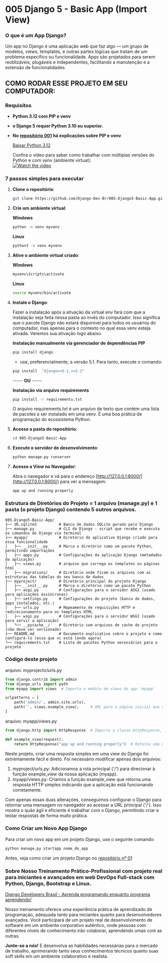 
# 005 Django 5 - Basic App (Import View)

### O que é um App Django?

Um app no Django é uma aplicação web que faz algo — um grupo de modelos, views, templates, e outras partes lógicas que tratam de um problema específico ou funcionalidade. Apps são projetados para serem reutilizáveis, plugáveis e independentes, facilitando a manutenção e a extensão de funcionalidades.

## COMO RODAR ESSE PROJETO EM SEU COMPUTADOR:

### Requisitos

- **Python 3.12 com PIP e venv**
- **o Django 5 requer Python 3.10 ou superior.**

- **No [repositório 001](https://github.com/Django-Dev-Br/001-django4-basic-project) há explicações sobre PIP e venv**

  [Baixar Python 3.12](https://www.python.org/downloads/release/python-3122/)

  Confira o vídeo para saber como trabalhar com múltiplas versões do Python e com venv (ambiente virtual):  
  [![Watch the video](https://img.youtube.com/vi/eetDeQrv0Rs/0.jpg)](https://youtu.be/eetDeQrv0Rs)

### 7 passos simples para executar

1. **Clone o repositório**:
    ```bash
    git clone https://github.com/Django-Dev-Br/005-Django5-Basic-App.git
    ```

2. **Crie um ambiente virtual**:

   **Windows**
    ```bash
    python -m venv myvenv  
    ```
    
    **Linux**
    ```bash
    python3 -m venv myvenv  
    ```

3. **Ative o ambiente virtual criado**:
   
     **Windows**
    ```bash
    myvenv\Scripts\activate  
    ```
    **Linux**
     ```bash
    source myvenv/bin/activate  
    ```

4. **Instale o Django**:

   Fazer a instalação após a ativação da virtual env fará com que a instalação seja feita nessa pasta ao invés do computador. Isso significa que o pacote Django não estará disponivel para todos os usuários do computador, mas apenas para o contexto no qual essa venv esteja ativada. Veremos sua ativação logo abaixo.

    **Instalação manualmente via gerenciador de dependências PIP**
    ```bash
    pip install django
    ```
    - use, preferencialmente, a versão 5.1. Para tanto, execute o comando:

     ```bash
    pip install  "django>=5.1,<=5.2"
    ```

    ----- **OU** -----

    **Instalação via arquivo requirements**
    ```bash
    pip install -r requirements.txt
    ```
    O arquivo requirements.txt é um arquivo de texto que contém uma lista de pacotes a ser instalado em uma venv. É uma boa prática de programação do ecossistema Python.
    

5. **Acesse a pasta do repositório**:
    ```bash
    cd 005-Django5-Basic-App
    ```
    
6. **Execute o servidor de desenvolvimento**:
    ```python
    python manage.py runserver
    ```

7. **Acesse a View no Navegador**:

   Abra o navegador e vá para o endereço [http://127.0.0.1:8000/](http://127.0.0.1:8000/) para ver a mensagem:

   ```
   app up and running properly
   ```
   
### Estrutura de Diretórios do Projeto = 1 arquivo (manage.py) e 1 pasta (o projeto Django) contendo 5 outros arquivos.

```
005-Django5-Basic-App/
├── db.sqlite3          # Banco de dados SQLite gerado pelo Django
├── manage.py           # CLI do Django - script que recebe e executa os comandos do Django via terminal
├── myapp/              # Diretório do aplicativo Django criado para essa funcionalidade
│   ├── __init__.py     # Marca o diretório como um pacote Python, permitindo importações
│   ├── apps.py         # Configurações da aplicação Django (metadados da aplicação)
│   ├── views.py        # arquivo que carrega os templates ou páginas html
│   ├── migrations/     # Diretório onde ficam os arquivos com as estruturas das tabelas do seu banco de dados
├── myproject/          # Diretório principal do projeto Django
│   ├── __init__.py     # Marca o diretório como um pacote Python
│   ├── asgi.py         # Configurações para o servidor ASGI (usado para aplicações assíncronas)
│   ├── settings.py     # Configurações do projeto (banco de dados, apps instalados, etc.)
│   ├── urls.py         # Mapeamento de requisições HTTP e redirecionamento para os templates HTML
│   ├── wsgi.py         # Configurações para o servidor WSGI (usado para servir a aplicação)
│   └── __pycache__/    # Diretório com arquivos de cache do projeto (não deve ser versionado)
├── README.md           # Documento explicativo sobre o projeto e como configurá-lo (essa que vc está lendo agora)
└── requirements.txt    # Lista de pacotes Python necessários para o projeto

```
### Código deste projeto

arquivo: myprojecto/urls.py

```python
from django.contrib import admin
from django.urls import path
from myapp import views  # Importa o módulo de views do app 'myapp'

urlpatterns = [
    path('admin/', admin.site.urls), 
    path('', views.example_view),     # URL para a página inicial que chama a função `example_view`, a mesma que vc vê quando executa o comando runserver acima
]
 ```
arquivo: myapp/views.py

```python
from django.http import HttpResponse  # Importa a classe HttpResponse, responsável por retornar respostas HTTP

def example_view(request):
    return HttpResponse("app up and running properly")  # Retorna uma mensagem indicando que o app está funcionando corretamente
```

Neste projeto, criar uma resposta simples em uma view do Django foi extremamente fácil e direto. Foi necessário modificar apenas dois arquivos:

1. myproject/urls.py: Adicionamos a rota principal ('/') para direcionar à função example_view da nossa aplicação (myapp).
2. myapp/views.py: Criamos a função example_view que retorna uma resposta HTTP simples indicando que a aplicação está funcionando corretamente.

Com apenas essas duas alterações, conseguimos configurar o Django para retornar uma mensagem no navegador ao acessar a URL principal ('/'). Isso mostra o quão ágil e eficiente é trabalhar com o Django, permitindo criar e testar respostas de forma muito prática.


### Como Criar um Novo App Django

Para criar um novo app em um projeto Django, use o seguinte comando:

```python
python manage.py startapp nome_do_app
```
Antes, veja como criar um projeto Django no [repositório nº 01](https://github.com/Django-Dev-Br/001-django5-basic-project/tree/main)

### Sobre Nosso Treinamento Prático-Profissional com projeto real para iniciantes e avançados em web DevOps Full-stack com Python, Django, Bootstrap e Linux.

[Django Developers Brasil - Aprenda programando enquanto programa aprendendo!](https://django.dev.br/)

Nosso treinamento oferece uma experiência prática de aprendizado de programação, adequada tanto para iniciantes quanto para desenvolvedores avançados. Você participará de um projeto real de desenvolvimento de software em um ambiente corporativo autêntico, onde pessoas com diferentes níveis de conhecimento irão colaborar, aprendendo umas com as outras.

**Junte-se a nós!** E desenvolva as habilidades necessárias para o mercado de trabalho, aprimorando tanto seus conhecimentos técnicos quanto suas soft skills em um ambiente colaborativo e realista.
